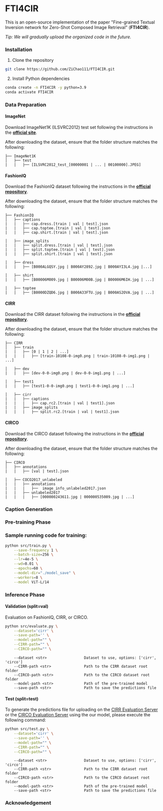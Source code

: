 # FTI4CIR

This is an open-source implementation of the paper "Fine-grained Textual Inversion network for Zero-Shot Composed Image Retrieval" (**FTI4CIR**).

*Tip: We will gradually upload the organized code in the future.*


### Installation
1. Clone the repository

```sh
git clone https://github.com/ZiChao111/FTI4CIR.git
```

2. Install Python dependencies

```sh
conda create -n FTI4CIR -y python=3.9
conda activate FTI4CIR

```


### Data Preparation

#### ImageNet

Download ImageNet1K (ILSVRC2012) test set following the instructions in
the [**official site**](https://image-net.org/index.php).

After downloading the dataset, ensure that the folder structure matches the following:

```
├── ImageNet1K
│   ├── test
|   |   ├── [ILSVRC2012_test_[00000001 | ... | 00100000].JPEG]
```

#### FashionIQ

Download the FashionIQ dataset following the instructions in
the [**official repository**](https://github.com/XiaoxiaoGuo/fashion-iq).

After downloading the dataset, ensure that the folder structure matches the following:

```
├── FashionIQ
│   ├── captions
|   |   ├── cap.dress.[train | val | test].json
|   |   ├── cap.toptee.[train | val | test].json
|   |   ├── cap.shirt.[train | val | test].json

│   ├── image_splits
|   |   ├── split.dress.[train | val | test].json
|   |   ├── split.toptee.[train | val | test].json
|   |   ├── split.shirt.[train | val | test].json

│   ├── dress
|   |   ├── [B000ALGQSY.jpg | B000AY2892.jpg | B000AYI3L4.jpg |...]

│   ├── shirt
|   |   ├── [B00006M009.jpg | B00006M00B.jpg | B00006M6IH.jpg | ...]

│   ├── toptee
|   |   ├── [B0000DZQD6.jpg | B000A33FTU.jpg | B000AS2OVA.jpg | ...]
```

#### CIRR

Download the CIRR dataset following the instructions in the [**official repository**](https://github.com/Cuberick-Orion/CIRR).

After downloading the dataset, ensure that the folder structure matches the following:

```
├── CIRR
│   ├── train
|   |   ├── [0 | 1 | 2 | ...]
|   |   |   ├── [train-10108-0-img0.png | train-10108-0-img1.png | ...]

│   ├── dev
|   |   ├── [dev-0-0-img0.png | dev-0-0-img1.png | ...]

│   ├── test1
|   |   ├── [test1-0-0-img0.png | test1-0-0-img1.png | ...]

│   ├── cirr
|   |   ├── captions
|   |   |   ├── cap.rc2.[train | val | test1].json
|   |   ├── image_splits
|   |   |   ├── split.rc2.[train | val | test1].json
```

#### CIRCO

Download the CIRCO dataset following the instructions in the [**official repository**](https://github.com/miccunifi/CIRCO).

After downloading the dataset, ensure that the folder structure matches the following:

```
├── CIRCO
│   ├── annotations
|   |   ├── [val | test].json

│   ├── COCO2017_unlabeled
|   |   ├── annotations
|   |   |   ├──  image_info_unlabeled2017.json
|   |   ├── unlabeled2017
|   |   |   ├── [000000243611.jpg | 000000535009.jpg | ...]
```



### Caption Generation



### Pre-training Phase

### Sample running code for training:

```bash
python src/train.py \
    --save-frequency 1 \
    --batch-size=256 \
    --lr=4e-5 \
    --wd=0.01 \
    --epochs=60 \
    --model-dir="./model_save" \
    --workers=8 \
    --model ViT-L/14
```

### Inference Phase

#### Validation (split=val)

Evaluation on FashionIQ, CIRR, or CIRCO.

```sh
python src/evaluate.py \
    --dataset='cirr' \
    --save-path='' \
    --model-path="" \
    --CIRR-path="" \
    --CIRCO-path="" \
```

```
    --dataset <str>                 Dataset to use, options: ['cirr', 'circo']
    --CIRR-path <str>               Path to the CIRR dataset root folder
    --CIRCO-path <str>              Path to the CIRCO dataset root folder
    --model-path <str>              Path of the pre-trained model
    --save-path <str>               Path to save the predictions file
```


</details>

#### Test (split=test)

To generate the predictions file for uploading on the [CIRR Evaluation Server](https://cirr.cecs.anu.edu.au/) or the [CIRCO Evaluation Server](https://circo.micc.unifi.it/) using the our model, please execute the following command:

```sh
python src/test.py \
    --dataset='cirr' \
    --save-path='' \
    --model-path="" \
    --CIRR-path="" \
    --CIRCO-path="" \
```

```
    --dataset <str>                 Dataset to use, options: ['cirr', 'circo']
    --CIRR-path <str>               Path to the CIRR dataset root folder
    --CIRCO-path <str>              Path to the CIRCO dataset root folder
    --model-path <str>              Path of the pre-trained model
    --save-path <str>               Path to save the predictions file
```


</details>




### Acknowledgement



